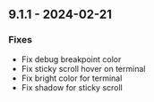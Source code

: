 ## 9.1.1 - 2024-02-21

### Fixes

- Fix debug breakpoint color
- Fix sticky scroll hover on terminal
- Fix bright color for terminal
- Fix shadow for sticky scroll
